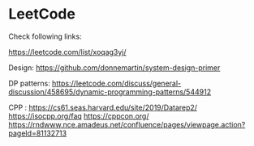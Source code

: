 # LeetCode

Check following links:

https://leetcode.com/list/xoqag3yj/

Design:
https://github.com/donnemartin/system-design-primer

DP patterns:
https://leetcode.com/discuss/general-discussion/458695/dynamic-programming-patterns/544912

CPP : 
https://cs61.seas.harvard.edu/site/2019/Datarep2/
https://isocpp.org/faq
https://cppcon.org/
https://rndwww.nce.amadeus.net/confluence/pages/viewpage.action?pageId=81132713


